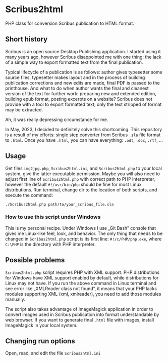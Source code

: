 # Scribus2html

PHP class for conversion Scribus publication to HTML format.

## Short history

Scribus is an open source Desktop Publishing application. I started using it
many years ago, however Scribus disappointed me with one thing: the lack of
a simple way to export formatted text from the final publication.

Typical lifecycle of a publication is as follows: author gives typesetter some
source files, typesetter makes layout and in the process of building
publication corrections and new edits are made, final PDF is passed to the
printhouse. And what to do when author wants the final and cleanest version of
the text for further work: preparing new and extended edition, building epub
format, posting excerpts on a website? Scribus does not provide with a tool to
export formatted text; only the text stripped of format may be extracted.

Ah, it was really depressing circumstance for me.

In May, 2023, I decided to definitely solve this shortcoming. This repository
is a result of my efforts: single step converter from Scribus `.sla` file
format to `.html`. Once you have `.html`, you can have everything: `.odt`,
`.doc`, `.rtf`, ...

## Usage

Get files `img2jpg.php`, `Scribus2html.ini`, and `Scribus2html.php` to your
local system, give the latter executable permission. Maybe you will also need
to adjust first line of `Scribus2html.php` with correct path to PHP
interpreter, however the default `#!/usr/bin/php` should be fine for most Linux
distributions. Run terminal, change dir to the location of both scripts, and
execute the command:

```
./Scribus2html.php path/to/your_scribus_file.sla
```

### How to use this script under Windows

This is my personal recipe. Under Windows I use „Git Bash” console that gives
me Linux-like feel, look, and behavior. The only thing that needs to be changed
in `Scribus2html.php` script is its first line: `#!/c/PHP/php.exe`, where
`C:\PHP` is the directory with PHP interpreter.

## Possible problems

`Scribus2html.php` script requires PHP with XML support. PHP distributions for
Windows have XML support enabled by default, while distributions for Linux may
not have. If you run the above command in Linux terminal and see error like
„XMLReader class not found”, it means that your PHP lacks modules supporting
XML (xml, xmlreader), you need to add those modules manually.

The script also takes advantage of ImageMagick application in order to convert
images used in Scribus publication into format understandable by web browser.
If you want to generate final `.html` file with images, install ImageMagick in
your local system.

## Changing run options

Open, read, and edit the file `Scribus2html.ini`